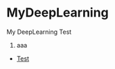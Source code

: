 # MyDeepLearning
My DeepLearning Test

1. aaa  
- [Test](https://github.com/pkwin927/MyDeepLearning/blob/master/Jupyter/Test1.ipynb)
